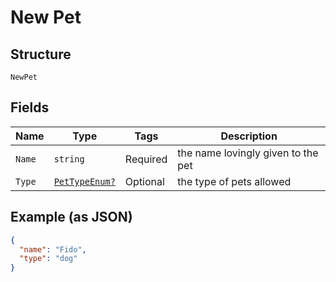 
# New Pet

## Structure

`NewPet`

## Fields

| Name | Type | Tags | Description |
|  --- | --- | --- | --- |
| `Name` | `string` | Required | the name lovingly given to the pet |
| `Type` | [`PetTypeEnum?`](../../doc/models/pet-type-enum.md) | Optional | the type of pets allowed |

## Example (as JSON)

```json
{
  "name": "Fido",
  "type": "dog"
}
```

